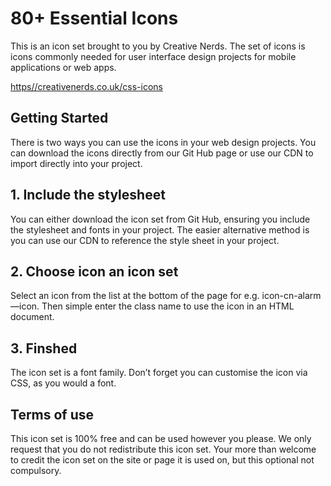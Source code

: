 # 80+ Essential Icons

This is an icon set brought to you by Creative Nerds. The set of icons is icons commonly needed for user interface design projects for mobile applications or web apps.

<a href="https//creativenerds.co.uk/css-icons">https//creativenerds.co.uk/css-icons </a>

## Getting Started

There is two ways you can use the icons in your web design projects. You can download the icons directly from our Git Hub page or use our CDN to import directly into your project.


## 1. Include the stylesheet

You can either download the icon set from Git Hub, ensuring you include the stylesheet and fonts in your project. The easier alternative method is you can use our CDN to reference the style sheet in your project.


<link href="https://cdn.jsdelivr.net/gh/creativenerds/essential-ui-icons@master/style.css" rel="stylesheet" /> 


## 2. Choose icon an icon set

Select an icon from the list at the bottom of the page for e.g. icon-cn-alarm—icon. Then simple enter the class name to use the icon in an HTML document.


## 3. Finshed
The icon set is a font family. Don’t forget you can customise the icon via CSS, as you would a font.

## Terms of use 
This icon set is 100% free and can be used however you please. We only request that you do not redistribute this icon set. Your more than welcome to credit the icon set on the site or page it is used on, but this optional not compulsory. 



